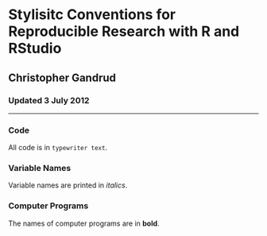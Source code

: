 # Stylisitc Conventions for Reproducible Research with R and RStudio

## Christopher Gandrud

### Updated 3 July 2012

---

### Code 

All code is in `typewriter text`.

### Variable Names

Variable names are printed in *italics*.

### Computer Programs

The names of computer programs are in **bold**.


